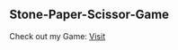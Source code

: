 ## Stone-Paper-Scissor-Game

Check out my Game: [Visit](https://stone-paper-scissor-game.theashhar.repl.co)
